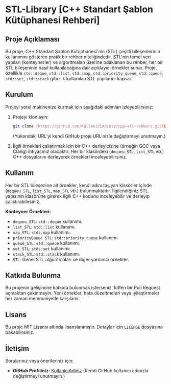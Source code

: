 # STL-Library [C++ Standart Şablon Kütüphanesi Rehberi]

## Proje Açıklaması

Bu proje, C++ Standart Şablon Kütüphanesi'nin (STL) çeşitli bileşenlerinin kullanımını gösteren pratik bir rehber niteliğindedir. STL'nin temel veri yapıları (konteynerler) ve algoritmaları üzerine odaklanan bu rehber, her bir STL bileşeninin nasıl kullanılacağına dair açıklayıcı örnekler sunar. Proje, özellikle `std::deque`, `std::list`, `std::map`, `std::priority_queue`, `std::queue`, `std::set`, `std::stack` gibi sık kullanılan STL yapılarını kapsar.

## Kurulum

Projeyi yerel makinenize kurmak için aşağıdaki adımları izleyebilirsiniz:

1.  Projeyi klonlayın:
    ```bash
    git clone [https://github.com/KullaniciAdiniz/cpp-stl-rehberi.git](https://github.com/KullaniciAdiniz/cpp-stl-rehberi.git)
    ```
    (Yukarıdaki URL'yi kendi GitHub proje URL'nizle değiştirmeyi unutmayın.)

2.  İlgili örnekleri çalıştırmak için bir C++ derleyicisine (örneğin GCC veya Clang) ihtiyacınız olacaktır. Her bir klasördeki (`dequeu_STL`, `list_STL` vb.) C++ dosyalarını derleyerek örnekleri inceleyebilirsiniz.

## Kullanım

Her bir STL bileşenine ait örnekler, kendi adını taşıyan klasörler içinde (`dequeu_STL`, `list_STL`, `map_STL` vb.) bulunmaktadır. İlgilendiğiniz STL yapısının klasörüne girerek ilgili C++ kodunu inceleyebilir ve derleyip çalıştırabilirsiniz.

**Konteyner Örnekleri:**

* `dequeu_STL`: `std::deque` kullanımı.
* `list_STL`: `std::list` kullanımı.
* `map_STL`: `std::map` kullanımı.
* `priorityQueue_STL`: `std::priority_queue` kullanımı.
* `queue_STL`: `std::queue` kullanımı.
* `set_STL`: `std::set` kullanımı.
* `stack_STL`: `std::stack` kullanımı.
* `STL`: Genel STL algoritmaları ve diğer yardımcı örnekler.

## Katkıda Bulunma

Bu projenin gelişimine katkıda bulunmak isterseniz, lütfen bir Pull Request açmaktan çekinmeyin. Yeni örnekler, hata düzeltmeleri veya iyileştirmeler her zaman memnuniyetle karşılanır.

## Lisans

Bu proje MIT Lisansı altında lisanslanmıştır. Detaylar için `LICENSE` dosyasına bakabilirsiniz.

## İletişim

Sorularınız veya önerileriniz için:

* **GitHub Profiliniz:** [KullaniciAdiniz](https://github.com/KullaniciAdiniz) (Kendi GitHub kullanıcı adınızla değiştirmeyi unutmayın.)
